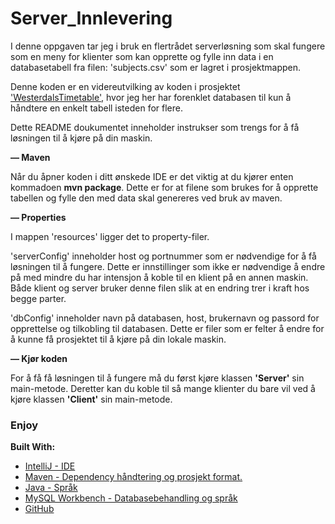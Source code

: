 # Server_Innlevering

I denne oppgaven tar jeg i bruk en flertrådet serverløsning som skal fungere som en meny for klienter som kan opprette og 
fylle inn data i en databasetabell fra filen: 'subjects.csv' som er lagret i prosjektmappen.

Denne koden er en videreutvilking av koden i prosjektet ['WesterdalsTimetable'](https://github.com/MiniMarker/WesterdalsTimetable), 
hvor jeg her har forenklet databasen til kun å håndtere en enkelt tabell isteden for flere.

Dette README doukumentet inneholder instrukser som trengs for å få løsningen til å kjøre på din maskin.

**— Maven**

Når du åpner koden i ditt ønskede IDE er det viktig at du kjører enten kommadoen **mvn package**. Dette er for at filene 
som brukes for å opprette tabellen og fylle den med data skal genereres ved bruk av maven.

**— Properties**

I mappen 'resources' ligger det to property-filer. 

'serverConfig' inneholder host og portnummer som er nødvendige for å få løsningen til å fungere. 
Dette er innstillinger som ikke er nødvendige å endre på med mindre du har 
intensjon å koble til en klient på en annen maskin. Både klient og server bruker denne filen slik at en endring trer i 
kraft hos begge parter.

'dbConfig' inneholder navn på databasen, host, brukernavn og passord for opprettelse og tilkobling til databasen.
Dette er filer som er felter å endre for å kunne få prosjektet til å kjøre på din lokale maskin.

**— Kjør koden**

For å få få løsningen til å fungere må du først kjøre klassen **'Server'** sin main-metode. Deretter kan du koble til 
så mange klienter du bare vil ved å kjøre klassen **'Client'** sin main-metode.


### Enjoy


**Built With:**

+ [IntelliJ - IDE](https://www.jetbrains.com/idea/)
+ [Maven - Dependency håndtering og prosjekt format.](https://maven.apache.org)
+ [Java - Språk](http://www.oracle.com/technetwork/java/javase/downloads/jdk8-downloads-2133151.html)
+ [MySQL Workbench - Databasebehandling og språk](http://mysqlworkbench.org)
+ [GitHub](https://github.com/MiniMarker/Server_Innlevering)